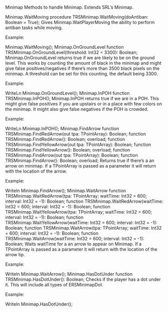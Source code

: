 Minimap
Methods to handle Minimap. Extends SRL’s Minimap.

Minimap.WaitMoving
procedure TRSMinimap.WaitMoving(doAntiban: Boolean = True);
Gives Minimap.WaitPlayerMoving the ability to perform antiban tasks while moving.

Example:

Minimap.WaitMoving();
Minimap.OnGroundLevel
function TRSMinimap.OnGroundLevel(threshold: Int32 = 3300): Boolean;
Minimap.OnGroundLevel returns true if we are likely to be on the ground level. This works by counting the amount of black in the minimap and might give false positives/negatives if there’s more than 3500 black pixels on the minimap. A threshold can be set for this counting, the default being 3300.

Example:

WriteLn Minimap.OnGroundLevel();
Minimap.InPOH
function TRSMinimap.InPOH();
Minimap.InPOH returns true if we are in a POH. This might give false positives if you are upstairs or in a place with few colors on the minimap. It might also give false negatives if the POH is crowded.

Example:

WriteLn Minimap.InPOH();
Minimap.FindArrow
function TRSMinimap.FindRedArrow(out tpa: TPointArray): Boolean;
function TRSMinimap.FindRedArrow(): Boolean; overload;
function TRSMinimap.FindYellowArrow(out tpa: TPointArray): Boolean;
function TRSMinimap.FindYellowArrow(): Boolean; overload;
function TRSMinimap.FindArrow(out tpa: TPointArray): Boolean;
function TRSMinimap.FindArrow(): Boolean; overload;
Returns true if there’s a an arrow on minimap. If a TPointArray is passed as a parameter it will return with the location of the arrow.

Example:

Writeln Minimap.FindArrow();
Minimap.WaitArrow
function TRSMinimap.WaitRedArrow(tpa: TPointArray; waitTime: Int32 = 600; interval: Int32 = -1): Boolean;
function TRSMinimap.WaitRedArrow(waitTime: Int32 = 600; interval: Int32 = -1): Boolean;
function TRSMinimap.WaitYellowArrow(tpa: TPointArray; waitTime: Int32 = 600; interval: Int32 = -1): Boolean;
function TRSMinimap.WaitYellowArrow(waitTime: Int32 = 600; interval: Int32 = -1): Boolean;
function TRSMinimap.WaitArrow(tpa: TPointArray; waitTime: Int32 = 600; interval: Int32 = -1): Boolean;
function TRSMinimap.WaitArrow(waitTime: Int32 = 600; interval: Int32 = -1): Boolean;
Waits waitTime for a an arrow to appear on Minimap. If a TPointArray is passed as a parameter it will return with the location of the arrow tip.

Example:

Writeln Minimap.WaitArrow();
Minimap.HasDotUnder
function TRSMinimap.HasDotUnder(): Boolean;
Checks if the player has a dot under it. This will include all types of ERSMinimapDot.

Example:

Writeln Minimap.HasDotUnder();